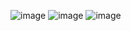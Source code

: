 ![image](https://github.com/Rahul-chaurasiya/Leetcode-Practice-Problem/assets/77222540/6206940b-fa90-4666-9c78-3655976f75ed)
![image](https://github.com/Rahul-chaurasiya/Leetcode-Practice-Problem/assets/77222540/4661acb5-da5a-4365-a70e-bf0461422caa)
![image](https://github.com/Rahul-chaurasiya/Leetcode-Practice-Problem/assets/77222540/cba55fb8-9ff2-4ef0-90a3-582eb3233012)

